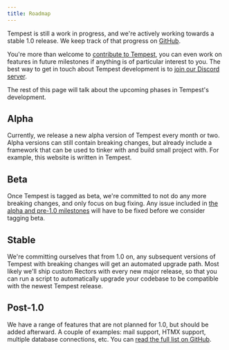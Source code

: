 ```yaml
---
title: Roadmap
---
```


Tempest is still a work in progress, and we're actively working towards a stable 1.0 release. We keep track of that progress on [GitHub](https://github.com/tempestphp/tempest-framework/milestones).

You're more than welcome to [contribute to Tempest](https://github.com/tempestphp/tempest-framework), you can even work on features in future milestones if anything is of particular interest to you. The best way to get in touch about Tempest development is to [join our Discord server](https://discord.gg/pPhpTGUMPQ).

The rest of this page will talk about the upcoming phases in Tempest's development.

## Alpha

Currently, we release a new alpha version of Tempest every month or two. Alpha versions can still contain breaking changes, but already include a framework that can be used to tinker with and build small project with. For example, this website is written in Tempest. 

## Beta

Once Tempest is tagged as beta, we're committed to not do any more breaking changes, and only focus on bug fixing. Any issue included in [the alpha and pre-1.0 milestones](https://github.com/tempestphp/tempest-framework/milestones) will have to be fixed before we consider tagging beta. 

## Stable

We're committing ourselves that from 1.0 on, any subsequent versions of Tempest with breaking changes will get an automated upgrade path. Most likely we'll ship custom Rectors with every new major release, so that you can run a script to automatically upgrade your codebase to be compatible with the newest Tempest release.

## Post-1.0

We have a range of features that are not planned for 1.0, but should be added afterward. A couple of examples: mail support, HTMX support, multiple database connections, etc. You can [read the full list on GitHub](https://github.com/tempestphp/tempest-framework/milestone/13).